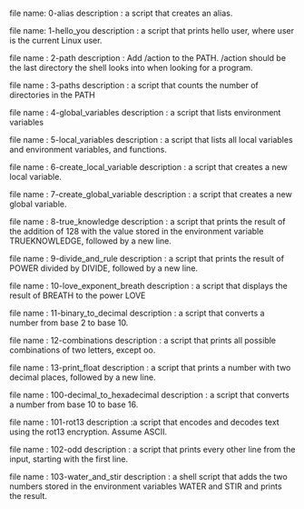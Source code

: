 file name: 0-alias description : a script that creates an alias.

file name: 1-hello_you description : a script that prints hello user, where user is the current Linux user.

file name : 2-path description : Add /action to the PATH. /action should be the last directory the shell looks into when looking for a program.

file name : 3-paths description : a script that counts the number of directories in the PATH

file name : 4-global_variables description : a script that lists environment variables

file name : 5-local_variables description : a script that lists all local variables and environment variables, and functions.

file name : 6-create_local_variable description : a script that creates a new local variable.

file name : 7-create_global_variable description : a script that creates a new global variable.

file name : 8-true_knowledge description : a script that prints the result of the addition of 128 with the value stored in the environment variable TRUEKNOWLEDGE, followed by a new line.

file name : 9-divide_and_rule description : a script that prints the result of POWER divided by DIVIDE, followed by a new line.

file name : 10-love_exponent_breath description : a script that displays the result of BREATH to the power LOVE

file name : 11-binary_to_decimal description :  a script that converts a number from base 2 to base 10.

file name : 12-combinations description : a script that prints all possible combinations of two letters, except oo.

file name : 13-print_float description : a script that prints a number with two decimal places, followed by a new line.

file name : 100-decimal_to_hexadecimal description : a script that converts a number from base 10 to base 16.

file name : 101-rot13 description :a script that encodes and decodes text using the rot13 encryption. Assume ASCII.

file name : 102-odd description : a script that prints every other line from the input, starting with the first line.

file name : 103-water_and_stir description : a shell script that adds the two numbers stored in the environment variables WATER and STIR and prints the result.
